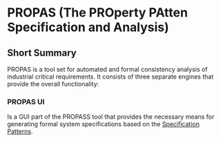 # PROPAS (The **PRO**perty **PA**tten **S**pecification and Analysis)

## Short Summary

PROPAS is a tool set for automated and formal consistency analysis of industrial critical requirements. It consists of three separate engines that provide the overall functionality:


### PROPAS UI 

  Is a GUI part of the PROPASS tool that provides the necessary means for generating formal system specifications based on the [Specification Patterns](http://patterns.projects.cs.ksu.edu/).

